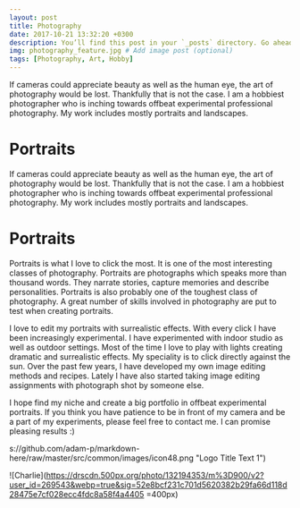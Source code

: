 ```yaml
---
layout: post
title: Photography
date: 2017-10-21 13:32:20 +0300
description: You’ll find this post in your `_posts` directory. Go ahead and edit it and re-build the site to see your changes. # Add post description (optional)
img: photography_feature.jpg # Add image post (optional)
tags: [Photography, Art, Hobby]
---
```

If cameras could appreciate beauty as well as the human eye, the art of photography would be lost. Thankfully that is not the case. I am a hobbiest photographer who is inching towards offbeat experimental professional photography. My work includes mostly portraits and landscapes. 

# Portraits
If cameras could appreciate beauty as well as the human eye, the art of photography would be lost. Thankfully that is not the case. I am a hobbiest photographer who is inching towards offbeat experimental professional photography. My work includes mostly portraits and landscapes. 

# Portraits
Portraits is what I love to click the most. It is one of the most interesting classes of photography. Portraits are photographs which speaks more than thousand words. They narrate stories, capture memories and describe personalities. Portraits is also probably one of the toughest class of photography. A great number of skills involved in photography are put to test when creating portraits. <br />

I love to edit my portraits with surrealistic effects. With every click I have been increasingly experimental. I have experimented with indoor studio as well as outdoor settings. Most of the time I love to play with lights creating dramatic and surrealistic effects. My speciality is to click directly against the sun. Over the past few years, I have developed my own image editing methods and recipes. Lately I have also started taking image editing assignments with photograph shot by someone else. 

I hope find my niche and create a big portfolio in offbeat experimental portraits. If you think you have patience to be in front of my camera and be a part of my experiments, please feel free to contact me. I can promise pleasing results :)

s://github.com/adam-p/markdown-here/raw/master/src/common/images/icon48.png "Logo Title Text 1")

![Charlie](https://drscdn.500px.org/photo/132194353/m%3D900/v2?user_id=269543&webp=true&sig=52e8bcf231c701d5620382b29fa66d118d28475e7cf028ecc4fdc8a58f4a4405 =400px)


